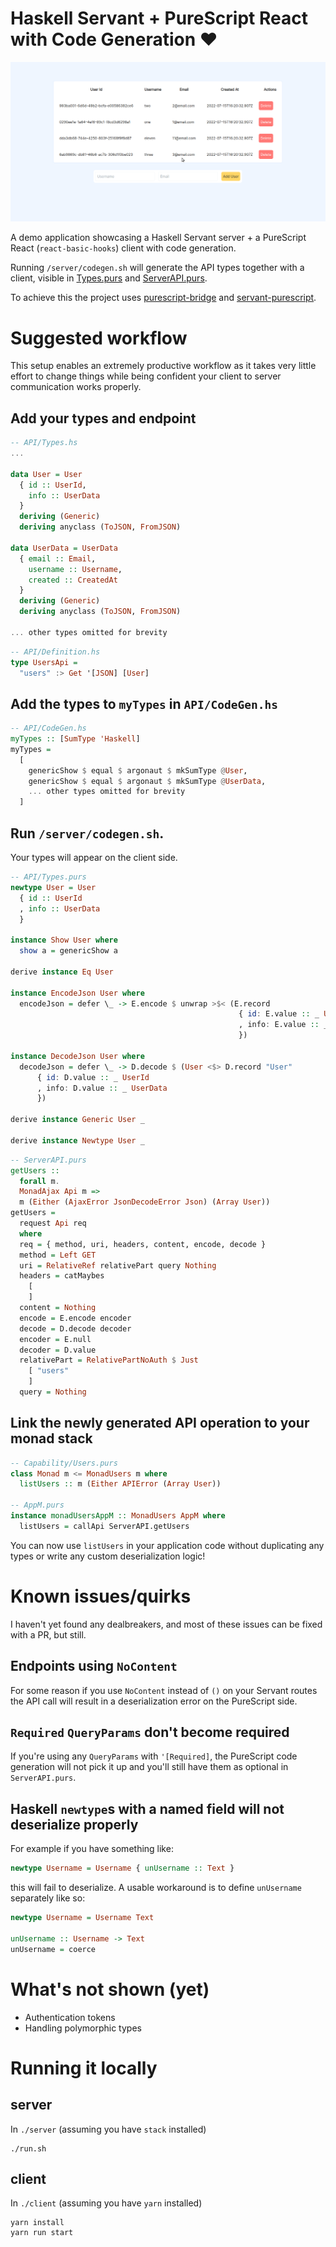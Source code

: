 # Haskell Servant + PureScript React with Code Generation :heart:

![Demo](demo.gif)

A demo application showcasing a Haskell Servant server + a PureScript React (`react-basic-hooks`) client with code generation.

Running `/server/codegen.sh` will generate the API types together with a client, visible in [Types.purs](./client/src/GenTypesDemo/API/Types.purs) and [ServerAPI.purs](./client/src/ServerAPI.purs).

To achieve this the project uses [purescript-bridge](https://github.com/input-output-hk/purescript-bridge) and [servant-purescript](https://github.com/input-output-hk/servant-purescript).

# Suggested workflow

This setup enables an extremely productive workflow as it takes very little effort to change things while being confident your client to server communication works properly.

## Add your types and endpoint

```haskell
-- API/Types.hs
...

data User = User
  { id :: UserId,
    info :: UserData
  }
  deriving (Generic)
  deriving anyclass (ToJSON, FromJSON)

data UserData = UserData
  { email :: Email,
    username :: Username,
    created :: CreatedAt
  }
  deriving (Generic)
  deriving anyclass (ToJSON, FromJSON)

... other types omitted for brevity
```

```haskell
-- API/Definition.hs
type UsersApi =
  "users" :> Get '[JSON] [User]
```

## Add the types to `myTypes` in `API/CodeGen.hs`

```haskell
-- API/CodeGen.hs
myTypes :: [SumType 'Haskell]
myTypes =
  [
    genericShow $ equal $ argonaut $ mkSumType @User,
    genericShow $ equal $ argonaut $ mkSumType @UserData,
    ... other types omitted for brevity
  ]
```

## Run `/server/codegen.sh`.

Your types will appear on the client side.

```purescript
-- API/Types.purs
newtype User = User
  { id :: UserId
  , info :: UserData
  }

instance Show User where
  show a = genericShow a

derive instance Eq User

instance EncodeJson User where
  encodeJson = defer \_ -> E.encode $ unwrap >$< (E.record
                                                   { id: E.value :: _ UserId
                                                   , info: E.value :: _ UserData
                                                   })

instance DecodeJson User where
  decodeJson = defer \_ -> D.decode $ (User <$> D.record "User"
      { id: D.value :: _ UserId
      , info: D.value :: _ UserData
      })

derive instance Generic User _

derive instance Newtype User _
```

```purescript
-- ServerAPI.purs
getUsers ::
  forall m.
  MonadAjax Api m =>
  m (Either (AjaxError JsonDecodeError Json) (Array User))
getUsers =
  request Api req
  where
  req = { method, uri, headers, content, encode, decode }
  method = Left GET
  uri = RelativeRef relativePart query Nothing
  headers = catMaybes
    [
    ]
  content = Nothing
  encode = E.encode encoder
  decode = D.decode decoder
  encoder = E.null
  decoder = D.value
  relativePart = RelativePartNoAuth $ Just
    [ "users"
    ]
  query = Nothing
```

## Link the newly generated API operation to your monad stack

```purescript
-- Capability/Users.purs
class Monad m <= MonadUsers m where
  listUsers :: m (Either APIError (Array User))

-- AppM.purs
instance monadUsersAppM :: MonadUsers AppM where
  listUsers = callApi ServerAPI.getUsers
```

You can now use `listUsers` in your application code without duplicating any types or write any custom deserialization logic!

# Known issues/quirks

I haven't yet found any dealbreakers, and most of these issues can be fixed with a PR, but still.

## Endpoints using `NoContent`

For some reason if you use `NoContent` instead of `()` on your Servant routes the API call will result in a deserialization error on the PureScript side.

## `Required` `QueryParams` don't become required

If you're using any `QueryParams` with `'[Required]`, the PureScript code generation will not pick it up and you'll still have them as optional in `ServerAPI.purs`.

## Haskell `newtype`s with a named field will not deserialize properly

For example if you have something like:

```haskell
newtype Username = Username { unUsername :: Text }
```

this will fail to deserialize. A usable workaround is to define `unUsername` separately like so:

```haskell
newtype Username = Username Text

unUsername :: Username -> Text
unUsername = coerce
```

# What's not shown (yet)

* Authentication tokens
* Handling polymorphic types

# Running it locally

## server

In `./server` (assuming you have `stack` installed)

```
./run.sh
```

## client

In `./client` (assuming you have `yarn` installed)

```
yarn install
yarn run start
```
